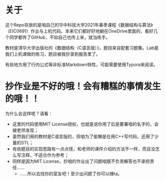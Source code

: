 # 关于
这个Repo存放的是咱自己的华中科技大学2021年春季课程《数据结构与算法》（EIC0691）作业与上机代码。本来它们都好好地躺在OneDrive里面的，看好几个同学都传了GitHub，不如自己也传上来，就当练手。

教材是清华大学出版社的《数据结构（C语言版）》，题目来自配套习题集。Lab是我们上机课做的练习，题目被我抄录到报告里了。

有些地方用了行内公式等非标准Markdown特性，可能需要使用Typora来阅读。

# 抄作业是不好的哦！会有糟糕的事情发生的哦！！
为什么会这样呢？请看：
- 这里的代码使用MIT License授权，也就是说你用了后是要署咱的名字的，会被老师发现；
- 虽然我们用的教材是C语言版的，但咱为了偷懒是在用C++写代码，还用了少量的STL；
- 有些题目的实现思路有一点点怪，和老师的课件介绍的方法不一样，而且没怎么写注释，不适合作为参考；
- 同样是因为MIT License，抄咱的作业出了问题咱既不负责解答也不承担责任……
  - ……所以去找你的室友吧！至少出问题了你可以捶ta。
